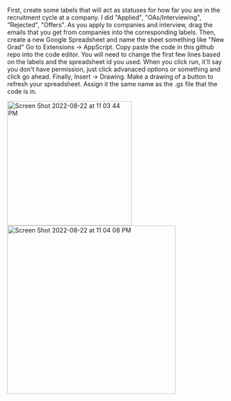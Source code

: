 First, create some labels that will act as statuses for how far you are in the recruitment cycle at a company. I did "Applied", "OAs/Interviewing", "Rejected", "Offers". As you apply to companies and interview, drag the emails that you get from companies into the corresponding labels. 
Then, create a new Google Spreadsheet and name the sheet something like "New Grad"
Go to Extensions -> AppScript. Copy paste the code in this github repo into the code editor. You will need to change the first few lines based on the labels and the spreadsheet id you used. 
When you click run, it'll say you don't have permission, just click advanaced options or something and click go ahead.
Finally, Insert -> Drawing. Make a drawing of a button to refresh your spreadsheet. Assign it the same name as the .gs file that the code is in. 


<img width="286" alt="Screen Shot 2022-08-22 at 11 03 44 PM" src="https://user-images.githubusercontent.com/59813280/186082091-b04cc2a6-cb12-4a99-a663-5086f04974be.png">
<img width="387" alt="Screen Shot 2022-08-22 at 11 04 08 PM" src="https://user-images.githubusercontent.com/59813280/186082158-d656ff16-a158-43be-8972-33449b2aeea3.png">
